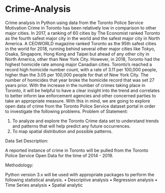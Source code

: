 # Crime-Analysis
Crime analysis in Python using data from the Toronto Police Service
Motivation
Crime in Toronto has been relatively low in comparison to other major cities. In 2017, a ranking of 60 cities by The Economist ranked Toronto as the fourth safest major city in the world and the safest major city in North America. A CEOWORLD magazine ranked Toronto as the 95th safest cities in the world for 2018, running behind several other major cities like Tokyo, Osaka, Singapore, Hong Kong and Taipei but ahead of any other city in North America, other than New York City. However, in 2018, Toronto had the highest homicide rate among major Canadian cities. Toronto’s reached a record high homicide number count, with a rate of 3.11 per 100,000 people, higher than the 3.05 per 100,000 people for that of New York City. The number of homicides that year broke the homicide record that was set 27 years prior.
With the increase in the number of crimes taking place in Toronto, it will be helpful to have a clear insight into the trend and correlates to better inform law enforcement agencies and other concerned parties to take an appropriate measure. With this in mind, we are going to explore open data of crime from the Toronto Police Service dataset portal in order to investigate the following problems. 
Problem of Statement: 
1. To analyze and explore the Toronto Crime data set to understand trends and patterns that will help predict any future occurrences.
2. To map spatial distribution and possible patterns.

Data Set Description: 

A reported instance of crime in Toronto will be pulled from the Toronto Police Service Open Data for the time of 2014 - 2019.

Methodology:

Python version 3.x will be used with appropriate packages to perform the following statistical analysis. 
•	Descriptive analysis
•	Regression analysis
•	Time Series analysis
•	Spatial analytic
